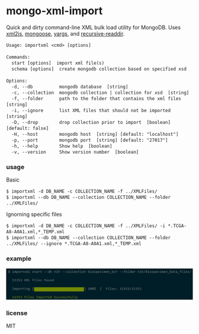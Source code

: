 # mongo-xml-import

Quick and dirty command-line XML bulk load utility for MongoDB. Uses [xml2js](https://github.com/Leonidas-from-XIV/node-xml2js), [mongoose](http://mongoosejs.com/), [yargs](https://github.com/yargs/yargs), and [recursive-readdir](https://github.com/jergason/recursive-readdir).

```
Usage: importxml <cmd> [options]

Commands:
  start [options]  import xml file(s)
  schema [options]  create mongodb collection based on specified xsd

Options:
  -d, --db          mongodb database  [string]
  -c, --collection  mongodb collection | collection for xsd  [string]
  -f, --folder      path to the folder that contains the xml files  [string]
  -i, --ignore      list XML files that should not be imported  [string]
  -D, --drop        drop collection prior to import  [boolean] [default: false]
  -H, --host        mongodb host  [string] [default: "localhost"]
  -p, --port        mongodb port  [string] [default: "27017"]
  -h, --help        Show help  [boolean]
  -v, --version     Show version number  [boolean]
```

### usage

Basic   
```
$ importxml -d DB_NAME -c COLLECTION_NAME -f ../XMLFiles/
$ importxml --db DB_NAME --collection COLLECTION_NAME --folder ../XMLFiles/
```

Ignorning specific files
```
$ importxml -d DB_NAME -c COLLECTION_NAME -f ../XMLFiles/ -i *.TCGA-A8-A0A1.xml,*_TEMP.xml
$ importxml --db DB_NAME --collection COLLECTION_NAME --folder ../XMLFiles/ --ignore *.TCGA-A8-A0A1.xml,*_TEMP.xml
```

### example
![Example](https://github.com/gkerster/mongo-xml-import/blob/master/example/example_output.png)

### license

MIT
